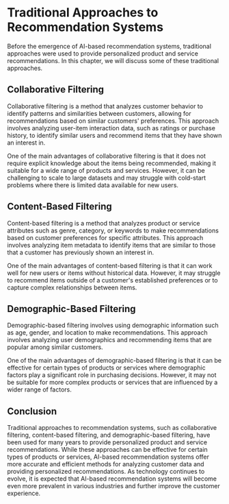 Traditional Approaches to Recommendation Systems
======================================================================================

Before the emergence of AI-based recommendation systems, traditional approaches were used to provide personalized product and service recommendations. In this chapter, we will discuss some of these traditional approaches.

Collaborative Filtering
-----------------------

Collaborative filtering is a method that analyzes customer behavior to identify patterns and similarities between customers, allowing for recommendations based on similar customers' preferences. This approach involves analyzing user-item interaction data, such as ratings or purchase history, to identify similar users and recommend items that they have shown an interest in.

One of the main advantages of collaborative filtering is that it does not require explicit knowledge about the items being recommended, making it suitable for a wide range of products and services. However, it can be challenging to scale to large datasets and may struggle with cold-start problems where there is limited data available for new users.

Content-Based Filtering
-----------------------

Content-based filtering is a method that analyzes product or service attributes such as genre, category, or keywords to make recommendations based on customer preferences for specific attributes. This approach involves analyzing item metadata to identify items that are similar to those that a customer has previously shown an interest in.

One of the main advantages of content-based filtering is that it can work well for new users or items without historical data. However, it may struggle to recommend items outside of a customer's established preferences or to capture complex relationships between items.

Demographic-Based Filtering
---------------------------

Demographic-based filtering involves using demographic information such as age, gender, and location to make recommendations. This approach involves analyzing user demographics and recommending items that are popular among similar customers.

One of the main advantages of demographic-based filtering is that it can be effective for certain types of products or services where demographic factors play a significant role in purchasing decisions. However, it may not be suitable for more complex products or services that are influenced by a wider range of factors.

Conclusion
----------

Traditional approaches to recommendation systems, such as collaborative filtering, content-based filtering, and demographic-based filtering, have been used for many years to provide personalized product and service recommendations. While these approaches can be effective for certain types of products or services, AI-based recommendation systems offer more accurate and efficient methods for analyzing customer data and providing personalized recommendations. As technology continues to evolve, it is expected that AI-based recommendation systems will become even more prevalent in various industries and further improve the customer experience.
